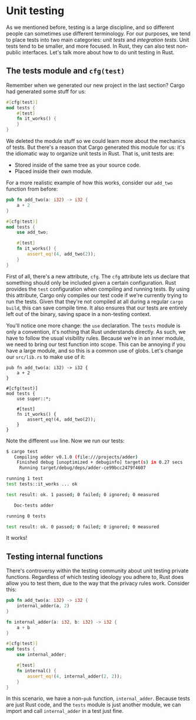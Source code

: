 # Unit testing

As we mentioned before, testing is a large discipline, and so different people
can sometimes use different terminology. For our purposes, we tend to place
tests into two main categories: *unit tests* and *integration tests*. Unit
tests tend to be smaller, and more focused. In Rust, they can also test
non-public interfaces. Let's talk more about how to do unit testing in Rust.

## The tests module and `cfg(test)`

Remember when we generated our new project in the last section? Cargo had
generated some stuff for us:

```rust
#[cfg(test)]
mod tests {
    #[test]
    fn it_works() {
    }
}
```

We deleted the module stuff so we could learn more about the mechanics of
tests. But there's a reason that Cargo generated this module for us: it's the
idiomatic way to organize unit tests in Rust. That is, unit tests are:

* Stored inside of the same tree as your source code.
* Placed inside their own module.

For a more realistic example of how this works, consider our `add_two` function
from before:

```rust
pub fn add_two(a: i32) -> i32 {
    a + 2
}

#[cfg(test)]
mod tests {
    use add_two;

    #[test]
    fn it_works() {
        assert_eq!(4, add_two(2));
    }
}
```

First of all, there's a new attribute, `cfg`. The `cfg` attribute lets us
declare that something should only be included given a certain configuration.
Rust provides the `test` configuration when compiling and running tests. By
using this attribute, Cargo only compiles our test code if we're currently
trying to run the tests. Given that they're not compiled at all during a
regular `cargo build`, this can save compile time. It also ensures that our
tests are entirely left out of the binary, saving space in a non-testing
context.

You'll notice one more change: the `use` declaration. The `tests` module is
only a convention, it's nothing that Rust understands directly. As such, we
have to follow the usual visibility rules. Because we're in an inner module,
we need to bring our test function into scope. This can be annoying if you have
a large module, and so this is a common use of globs. Let's change our
`src/lib.rs` to make use of it:

```rust,ignore
pub fn add_two(a: i32) -> i32 {
    a + 2
}

#[cfg(test)]
mod tests {
    use super::*;

    #[test]
    fn it_works() {
        assert_eq!(4, add_two(2));
    }
}
```

Note the different `use` line. Now we run our tests:

```bash
$ cargo test
   Compiling adder v0.1.0 (file:///projects/adder)
    Finished debug [unoptimized + debuginfo] target(s) in 0.27 secs
     Running target/debug/deps/adder-ce99bcc2479f4607

running 1 test
test tests::it_works ... ok

test result: ok. 1 passed; 0 failed; 0 ignored; 0 measured

   Doc-tests adder

running 0 tests

test result: ok. 0 passed; 0 failed; 0 ignored; 0 measured
```

It works!

## Testing internal functions

There's controversy within the testing community about unit testing private
functions. Regardless of which testing ideology you adhere to, Rust does allow
you to test them, due to the way that the privacy rules work. Consider this:

```rust
pub fn add_two(a: i32) -> i32 {
    internal_adder(a, 2)
}

fn internal_adder(a: i32, b: i32) -> i32 {
    a + b
}

#[cfg(test)]
mod tests {
    use internal_adder;

    #[test]
    fn internal() {
        assert_eq!(4, internal_adder(2, 2));
    }
}
```

In this scenario, we have a non-`pub` function, `internal_adder`. Because tests
are just Rust code, and the `tests` module is just another module, we can
import and call `internal_adder` in a test just fine.
